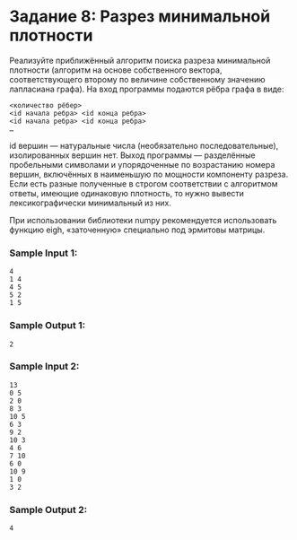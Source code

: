 # Задание 8: Разрез минимальной плотности

Реализуйте приближённый алгоритм поиска разреза минимальной плотности 
(алгоритм на основе собственного вектора, соответствующего второму по 
величине собственному значению лапласиана графа). На вход программы подаются рёбра графа в виде:

```
<количество рёбер>
<id начала ребра> <id конца ребра>
<id начала ребра> <id конца ребра> 
…
```

id вершин — натуральные числа (необязательно последовательные), изолированных вершин нет. 
Выход программы — разделённые пробельными символами и упорядоченные по возрастанию номера вершин, 
включённых в наименьшую по мощности компоненту разреза. Если есть разные полученные в строгом 
соответствии с алгоритмом ответы, имеющие одинаковую плотность, то нужно вывести лексикографически минимальный из них.

При использовании библиотеки numpy рекомендуется использовать функцию eigh, «заточенную» специально под эрмитовы матрицы.

### Sample Input 1:
```
4
1 4
4 5
5 2
1 5
```

### Sample Output 1:
```
2
```

### Sample Input 2:
```
13
0 5
2 0
8 3
10 5
6 3
9 2
10 3
4 6
7 10
6 0
10 9
1 0
3 2
```

### Sample Output 2:
```
4
```
